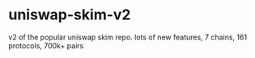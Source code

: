 # uniswap-skim-v2
v2 of the popular uniswap skim repo. lots of new features, 7 chains, 161 protocols, 700k+ pairs
